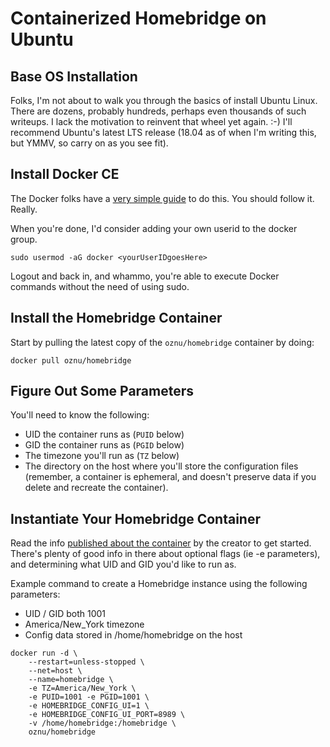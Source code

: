 # Containerized Homebridge on Ubuntu

## Base OS Installation

Folks, I'm not about to walk you through the basics of install Ubuntu Linux. There are dozens, probably hundreds, perhaps even thousands of such writeups. I lack the motivation to reinvent that wheel yet again. :-) I'll recommend Ubuntu's latest LTS release (18.04 as of when I'm writing this, but YMMV, so carry on as you see fit).

## Install Docker CE

The Docker folks have a [very simple guide](https://docs.docker.com/install/linux/docker-ce/ubuntu/) to do this. You should follow it. Really.

When you're done, I'd consider adding your own userid to the docker group.

`sudo usermod -aG docker <yourUserIDgoesHere>`

Logout and back in, and whammo, you're able to execute Docker commands without the need of using sudo.

## Install the Homebridge Container

Start by pulling the latest copy of the `oznu/homebridge` container by doing:

`docker pull oznu/homebridge`

## Figure Out Some Parameters

You'll need to know the following:

* UID the container runs as (`PUID` below)
* GID the container runs as (`PGID` below)
* The timezone you'll run as (`TZ` below)
* The directory on the host where you'll store the configuration files (remember, a container is ephemeral, and doesn't preserve data if you delete and recreate the container).

## Instantiate Your Homebridge Container

Read the info [published about the container](https://hub.docker.com/r/oznu/homebridge) by the creator to get started. There's plenty of good info in there about optional flags (ie -e parameters), and determining what UID and GID you'd like to run as.

Example command to create a Homebridge instance using the following parameters:

* UID / GID both 1001
* America/New_York timezone
* Config data stored in /home/homebridge on the host

```
docker run -d \
    --restart=unless-stopped \
    --net=host \
    --name=homebridge \
    -e TZ=America/New_York \
    -e PUID=1001 -e PGID=1001 \
    -e HOMEBRIDGE_CONFIG_UI=1 \
    -e HOMEBRIDGE_CONFIG_UI_PORT=8989 \
    -v /home/homebridge:/homebridge \
    oznu/homebridge
```
